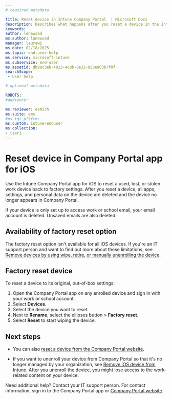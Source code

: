 ```yaml
---
# required metadata

title: Reset device in Intune Company Portal  | Microsoft Docs
description: Describes what happens after you reset a device in the Intune Company Portal app for iOS and includes the steps for how to do it. 
keywords:
author: lenewsad
ms.author: lanewsad
manager: laurawi
ms.date: 02/18/2025
ms.topic: end-user-help
ms.service: microsoft-intune
ms.subservice: end-user
ms.assetid: db99c3eb-4813-4c8b-8e32-958e983b7f0f
searchScope:
 - User help

# optional metadata

ROBOTS:  
#audience:

ms.reviewer: esmich
ms.suite: ems
#ms.tgt_pltfrm:
ms.custom: intune-enduser
ms.collection:
- tier1
---
```



# Reset device in Company Portal app for iOS  

Use the Intune Company Portal app for iOS to reset a used, lost, or stolen work device back to factory settings. After you reset a device, all apps, settings, and personal data on the device are deleted and the device no longer appears in Company Portal.  

If your device is only set up to access work or school email, your email account is deleted. Unsaved emails are also deleted.   

## Availability of factory reset option 

The factory reset option isn't available for all iOS devices. If you're an IT support person and want to find out more about these limitations, see [Remove devices by using wipe, retire, or manually unenrolling the device](/mem/intune-service/remote-actions/devices-wipe).  

## Factory reset device  
To reset a device to its original, out-of-box settings:   

1. Open the Company Portal app on any enrolled device and sign in with your work or school account.
2. Select **Devices**. 
3. Select the device you want to reset. 
4. Next to **Rename**, select the ellipses button > **Factory reset**.  
5. Select **Reset** to start wiping the device.   

## Next steps  

* You can also [reset a device from the Company Portal website](reset-device-company-portal-website.md).  

* If you want to unenroll your device from Company Portal so that it's no longer managed by your organization, see [Remove iOS device from Intune](unenroll-your-device-from-intune-ios.md). After you unenroll the device, you might lose access to the work-related content on your device. 

 Need additional help? Contact your IT support person. For contact information, sign in to the Company Portal app or [Company Portal website](https://go.microsoft.com/fwlink/?linkid=2010980).  
